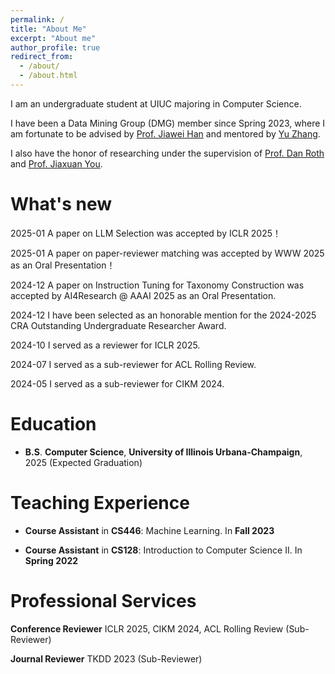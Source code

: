 ```yaml
---
permalink: /
title: "About Me"
excerpt: "About me"
author_profile: true
redirect_from: 
  - /about/
  - /about.html
---
```


I am an undergraduate student at UIUC majoring in Computer Science.

I have been a Data Mining Group (DMG) member since Spring 2023, where I am fortunate to be advised by [Prof. Jiawei Han](http://hanj.cs.illinois.edu/) and mentored by [Yu Zhang](https://yuzhimanhua.github.io/). 

I also have the honor of researching under the supervision of [Prof. Dan Roth](https://www.seas.upenn.edu/~danroth/) and [Prof. Jiaxuan You](https://cs.stanford.edu/people/jiaxuan/). 

What's new
======
2025-01 A paper on LLM Selection was accepted by ICLR 2025！ 

2025-01 A paper on paper-reviewer matching was accepted by WWW 2025 as an Oral Presentation！

2024-12 A paper on Instruction Tuning for Taxonomy Construction was accepted by AI4Research @ AAAI 2025 as an Oral Presentation.

2024-12 I have been selected as an honorable mention for the 2024-2025 CRA Outstanding Undergraduate Researcher Award.

2024-10 I served as a reviewer for ICLR 2025. 

2024-07 I served as a sub-reviewer for ACL Rolling Review. 

2024-05 I served as a sub-reviewer for CIKM 2024. 

Education
======
* **B.S**. **Computer Science**,
  **University of Illinois Urbana-Champaign**, 2025 (Expected Graduation)

Teaching Experience
======

* **Course Assistant** in **CS446**: Machine Learning. In **Fall 2023**

* **Course Assistant** in **CS128**: Introduction to Computer Science II. In **Spring 2022**

Professional Services 
======
**Conference Reviewer**
ICLR 2025, CIKM 2024, ACL Rolling Review (Sub-Reviewer)

**Journal Reviewer**
TKDD 2023 (Sub-Reviewer)



